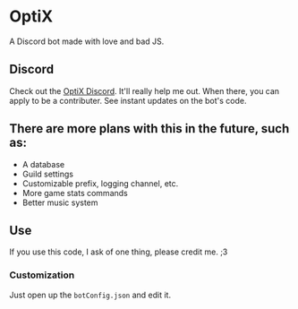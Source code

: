 # OptiX
A Discord bot made with love and bad JS.



## Discord
Check out the [OptiX Discord](https://discord.gg/ydjYVJ2). It'll really help me out.
When there, you can apply to be a contributer.
See instant updates on the bot's code.



## There are more plans with this in the future, such as:
- A database
- Guild settings
- Customizable prefix, logging channel, etc.
- More game stats commands
- Better music system



## Use
If you use this code, I ask of one thing, please credit me. ;3



### Customization
Just open up the `botConfig.json` and edit it.
